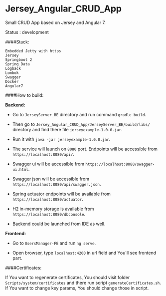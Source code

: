# Jersey_Angular_CRUD_App
Small CRUD App based on Jersey and Angular 7.

Status : development

####Stack:

    Embedded Jetty with https 
    Jersey
    Springboot 2
    Spring Data
    Logback
    Lombok
    Swagger
    Docker
    Angular7

####How to build:
 
**Backend:**

- Go to `JerseyServer_BE` directory and run command `gradle build`.

- Then go to `Jersey_Angular_CRUD_App/JerseyServer_BE/build/libs/` directory and find there file `jerseyexample-1.0.0.jar`.

- Run it with `java -jar jerseyexample-1.0.0.jar`.

- The service will launch on `8080` port. Endpoints will be accessible from `https://localhost:8080/api/`.

- Swagger ui will be accessible from `https://localhost:8080/swagger-ui.html`.

- Swagger json will be accessible from `https://localhost:8080/api/swagger.json`.

- Spring actuator endpoints will be available from `https://localhost:8080/actuator`.

- H2 in-memory storage is available from `https://localhost:8080/dbconsole`.

- Backend could be launched from IDE as well. 

**Frontend:**

- Go to `UsersManager-FE` and run `ng serve`.
 
- Open browser, type `localhost:4200` in url field and You'll see frontend part.

####Certificates:

If You want to regenerate certificates, You should visit folder `Scripts/system/certificates` and 
there run script `generateCertificates.sh`. If You want to change key params, You should change those in script.